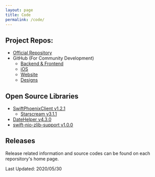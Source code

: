 ```yaml
---
layout: page
title: Code
permalink: /code/
---
```


## Project Repos:
- [Official Repository](https://git.rlab.io/cothings)
- GitHub (For Community Development)
    - [Backend & Frontend](https://github.com/rainlab-inc/cothings)
    - [iOS](https://github.com/rainlab-inc/cothings-ios)
    - [Website](https://github.com/rainlab-inc/cothings-website)
    - [Designs](https://github.com/rainlab-inc/cothings-design)

## Open Source Libraries
 - [SwiftPhoenixClient v1.2.1](https://github.com/davidstump/SwiftPhoenixClient)
    - [Starscream v3.1.1](https://github.com/daltoniam/Starscream.git)
 - [DateHelper v4.3.0](https://github.com/melvitax/DateHelper)
 - [swift-nio-zlib-support v1.0.0](https://github.com/apple/swift-nio-zlib-support)

## Releases
  Release related information and source codes can be found on each reporsitory's home page.

Last Updated: 2020/05/30
